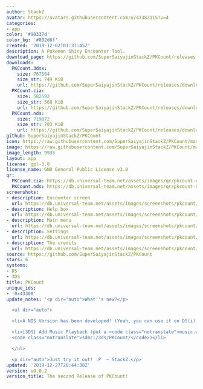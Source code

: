 ```yaml
---
author: StackZ
avatar: https://avatars.githubusercontent.com/u/47382115?v=4
categories:
- app
color: '#90337d'
color_bg: '#802d6f'
created: '2019-12-02T01:37:45Z'
description: A Pokemon Shiny Encounter Tool.
download_page: https://github.com/SuperSaiyajinStackZ/PKCount/releases
downloads:
  PKCount.3dsx:
    size: 767504
    size_str: 749 KiB
    url: https://github.com/SuperSaiyajinStackZ/PKCount/releases/download/v0.0.2/PKCount.3dsx
  PKCount.cia:
    size: 582592
    size_str: 568 KiB
    url: https://github.com/SuperSaiyajinStackZ/PKCount/releases/download/v0.0.2/PKCount.cia
  PKCount.nds:
    size: 719872
    size_str: 703 KiB
    url: https://github.com/SuperSaiyajinStackZ/PKCount/releases/download/v0.0.2/PKCount.nds
github: SuperSaiyajinStackZ/PKCount
icon: https://raw.githubusercontent.com/SuperSaiyajinStackZ/PKCount/master/3DS/app/icon.png
image: https://raw.githubusercontent.com/SuperSaiyajinStackZ/PKCount/master/3DS/app/banner.png
image_length: 9935
layout: app
license: gpl-3.0
license_name: GNU General Public License v3.0
qr:
  PKCount.cia: https://db.universal-team.net/assets/images/qr/pkcount-cia.png
  PKCount.nds: https://db.universal-team.net/assets/images/qr/pkcount-nds.png
screenshots:
- description: Encounter screen
  url: https://db.universal-team.net/assets/images/screenshots/pkcount/encounter-screen.png
- description: Help box
  url: https://db.universal-team.net/assets/images/screenshots/pkcount/help-box.png
- description: Main menu
  url: https://db.universal-team.net/assets/images/screenshots/pkcount/main-menu.png
- description: Settings
  url: https://db.universal-team.net/assets/images/screenshots/pkcount/settings.png
- description: The credits
  url: https://db.universal-team.net/assets/images/screenshots/pkcount/the-credits.png
source: https://github.com/SuperSaiyajinStackZ/PKCount
stars: 6
systems:
- DS
- 3DS
title: PKCount
unique_ids:
- '0x43300'
update_notes: '<p dir="auto">What''s new?</p>

  <ul dir="auto">

  <li>A NDS Version has been developed! (Yeah, you can use it on DS(i) now as well!)</li>

  <li>[3DS] Add Music Playback (put a <code class="notranslate">music.wav</code> to
  <code class="notranslate">sdmc:/3ds/PKCount/</code>)</li>

  </ul>

  <p dir="auto">Just try it out! :P  ~ StackZ.</p>'
updated: '2019-12-27T20:44:30Z'
version: v0.0.2
version_title: The second Release of PKCount!
---
```

